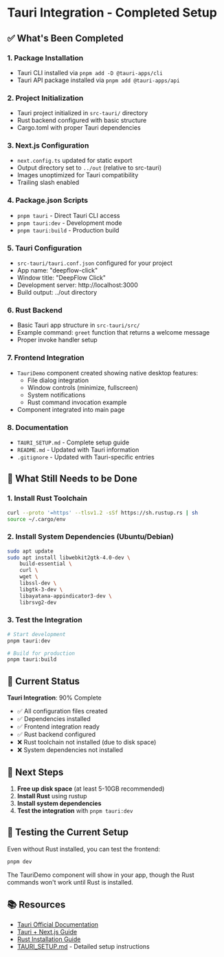 # Tauri Integration - Completed Setup

## ✅ What's Been Completed

### 1. Package Installation

- Tauri CLI installed via `pnpm add -D @tauri-apps/cli`
- Tauri API package installed via `pnpm add @tauri-apps/api`

### 2. Project Initialization

- Tauri project initialized in `src-tauri/` directory
- Rust backend configured with basic structure
- Cargo.toml with proper Tauri dependencies

### 3. Next.js Configuration

- `next.config.ts` updated for static export
- Output directory set to `../out` (relative to src-tauri)
- Images unoptimized for Tauri compatibility
- Trailing slash enabled

### 4. Package.json Scripts

- `pnpm tauri` - Direct Tauri CLI access
- `pnpm tauri:dev` - Development mode
- `pnpm tauri:build` - Production build

### 5. Tauri Configuration

- `src-tauri/tauri.conf.json` configured for your project
- App name: "deepflow-click"
- Window title: "DeepFlow Click"
- Development server: http://localhost:3000
- Build output: ../out directory

### 6. Rust Backend

- Basic Tauri app structure in `src-tauri/src/`
- Example command: `greet` function that returns a welcome message
- Proper invoke handler setup

### 7. Frontend Integration

- `TauriDemo` component created showing native desktop features:
  - File dialog integration
  - Window controls (minimize, fullscreen)
  - System notifications
  - Rust command invocation example
- Component integrated into main page

### 8. Documentation

- `TAURI_SETUP.md` - Complete setup guide
- `README.md` - Updated with Tauri information
- `.gitignore` - Updated with Tauri-specific entries

## 🚧 What Still Needs to be Done

### 1. Install Rust Toolchain

```bash
curl --proto '=https' --tlsv1.2 -sSf https://sh.rustup.rs | sh
source ~/.cargo/env
```

### 2. Install System Dependencies (Ubuntu/Debian)

```bash
sudo apt update
sudo apt install libwebkit2gtk-4.0-dev \
    build-essential \
    curl \
    wget \
    libssl-dev \
    libgtk-3-dev \
    libayatana-appindicator3-dev \
    librsvg2-dev
```

### 3. Test the Integration

```bash
# Start development
pnpm tauri:dev

# Build for production
pnpm tauri:build
```

## 🎯 Current Status

**Tauri Integration**: 90% Complete

- ✅ All configuration files created
- ✅ Dependencies installed
- ✅ Frontend integration ready
- ✅ Rust backend configured
- ❌ Rust toolchain not installed (due to disk space)
- ❌ System dependencies not installed

## 🚀 Next Steps

1. **Free up disk space** (at least 5-10GB recommended)
2. **Install Rust** using rustup
3. **Install system dependencies**
4. **Test the integration** with `pnpm tauri:dev`

## 🔧 Testing the Current Setup

Even without Rust installed, you can test the frontend:

```bash
pnpm dev
```

The TauriDemo component will show in your app, though the Rust commands won't work until Rust is installed.

## 📚 Resources

- [Tauri Official Documentation](https://tauri.app/v2/)
- [Tauri + Next.js Guide](https://tauri.app/v2/guides/frontend/nextjs/)
- [Rust Installation Guide](https://rustup.rs/)
- [TAURI_SETUP.md](./TAURI_SETUP.md) - Detailed setup instructions
